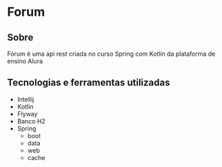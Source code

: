 # Forum

## Sobre
Fórum é uma api rest criada no curso Spring com Kotlin da plataforma de ensino Alura

## Tecnologias e ferramentas utilizadas

- Intellij
- Kotlin
- Flyway
- Banco H2
- Spring 
  - boot
  - data 
  - web
  - cache
